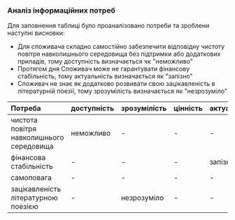 ### Аналіз інформаційних потреб

Для заповнення таблиці було проаналізовано потреби та зроблени наступні висновки:
+ Для споживача складно самостійно забезпечити відповідну чистоту повітря навколишнього середовища без підтримки або додаткових приладів, тому доступність визначається чк "неможливо"
+ Протягом дня Споживач може не гарантувати фінансову стабільність, тому актуальність визначається як "запізно"
+ Споживач не знає як додатково розвивати свою зацікавленість в літературній поезії, тому зрозумілість визначається як "незрозуміло" 

|Потреба | доступність | зрозумілість | цінність | актуальність |  
|:-    |:-      |:-      |:-   |:-   |
|чистота повітря навколишнього середовища | неможливо  |-     |-  |-  |
|фінансова стабільність  | -  | -  |-  | запізно  |
|самоповага    |-   | -  | -  | -  |
|зацікавленість літературною поезією  |-  | незрозуміло  |  - |  - |
